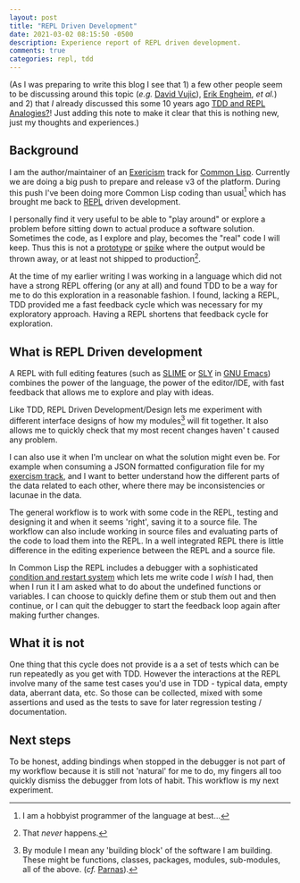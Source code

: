 ```yaml
---
layout: post
title: "REPL Driven Development"
date: 2021-03-02 08:15:50 -0500
description: Experience report of REPL driven development.
comments: true
categories: repl, tdd
---
```


(As I was preparing to write this blog I see that 1) a few other people seem to be discussing around this topic (_e.g._ [David Vujic][test-driven-development-deluxe]), [Erik Engheim][tdd-vs-repl], _et al._) and 2) that *I* already discussed this some 10 years ago [TDD and REPL Analogies?][tdd-repl-analogies]! Just adding this note to make it clear that this is nothing new, just my thoughts and experiences.)

## Background

I am the author/maintainer of an [Exericism][exercism] track for [Common Lisp][common-lisp]. Currently we are doing a big push to prepare and release v3 of the platform. During this push I've been doing more Common Lisp coding than usual[^0] which has brought me back to [REPL][repl] driven development. 

I personally find it very useful to be able to "play around" or explore a problem before sitting down to actual produce a software solution. Sometimes the code, as I explore and play, becomes the "real" code I will keep. Thus this is not a [prototype][prototype] or [spike][spike] where the output would be thrown away, or at least not shipped to production[^1].

At the time of my earlier writing I was working in a language which did not have a strong REPL offering (or any at all) and found TDD to be a way for me to do this exploration in a reasonable fashion. I found, lacking a REPL, TDD provided me a fast feedback cycle which was necessary for my exploratory approach. Having a REPL shortens that feedback cycle for exploration.

## What is REPL Driven development

A REPL with full editing features (such as [SLIME][slime] or [SLY][sly] in [GNU Emacs][gnu-emacs]) combines the power of the language, the power of the editor/IDE, with fast feedback that allows me to explore and play with ideas.

Like TDD, REPL Driven Development/Design lets me experiment with different interface designs of how my modules[^2] will fit together. It also allows me to quickly check that my most recent changes haven' t caused any problem.

I can also use it when I'm unclear on what the solution might even be. For example when consuming a JSON formatted configuration file for my [exercism track][exercism-track-config-file], and I want to better understand how the different parts of the data related to each other, where there may be inconsistencies or lacunae in the data.

The general workflow is to work with some code in the REPL, testing and designing it and when it seems 'right', saving it to a source file. The workflow can also include working in source files and evaluating parts of the code to load them into the REPL. In a well integrated REPL there is little difference in the editing experience between the REPL and a source file.

In Common Lisp the REPL includes a debugger with a sophisticated [condition and restart system][common-lisp-condition-system] which lets me write code I *wish* I had, then when I run it I am asked what to do about the undefined functions or variables. I can choose to quickly define them or stub them out and then continue, or I can quit the debugger to start the feedback loop again after making further changes. 

## What it is not

One thing that this cycle does not provide is a a set of tests which can be run repeatedly as you get with TDD. However the interactions at the REPL involve many of the same test cases you'd use in TDD - typical data, empty data, aberrant data, etc. So those can be collected, mixed with some assertions and used as the tests to save for later regression testing / documentation.

## Next steps

To be honest, adding bindings when stopped in the debugger is not part of my workflow because it is still not 'natural' for me to do, my fingers all too quickly dismiss the debugger from lots of habit. This workflow is my next experiment.

[^0]:  I am a hobbyist programmer of the language at best...

[^1]: That *never* happens.

[^2]: By module I mean any 'building block' of the software I am building. These might be functions, classes, packages, modules, sub-modules, all of the above. (_cf._ [Parnas][parnas]).

[common-lisp-condition-system]: https://www.apress.com/gp/book/9781484261330
[common-lisp]: https://en.wikipedia.org/wiki/Common_Lisp
[exercism-track-config-file]: https://raw.githubusercontent.com/exercism/common-lisp/main/config.json
[exercism]: https://exercism.io
[gnu-emacs]: https://www.gnu.org/software/emacs/
[parnas]: https://prl.ccs.neu.edu/img/p-tr-1971.pdf
[prototype]: https://en.wikipedia.org/wiki/Prototype
[repl]: https://en.wikipedia.org/wiki/Read–eval–print_loop
[slime]: https://common-lisp.net/project/slime/
[sly]: https://github.com/joaotavora/sly
[spike]: http://agiledictionary.com/209/spike/
[tdd-repl-analogies]: http://code-and-cocktails.herokuapp.com/blog/2011/04/13/tdd-and-repl-analogies/
[tdd-vs-repl]: https://erik-engheim.medium.com/test-driven-vs-repl-driven-development-809d3c7a681 "Erik Engheim"
[test-driven-development-deluxe]: https://davidvujic.blogspot.com/2021/02/test-driven-development-deluxe.html
